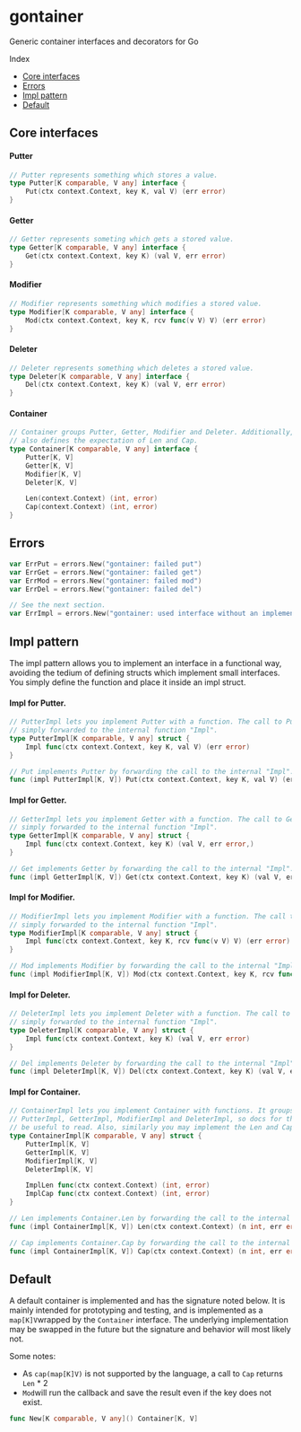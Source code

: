 # gontainer
Generic container interfaces and decorators for Go

Index
- [Core interfaces](#core-interfaces)
- [Errors](#errors)
- [Impl pattern](#impl-pattern)
- [Default](#default)



## Core interfaces

#### Putter
```go
// Putter represents something which stores a value.
type Putter[K comparable, V any] interface {
	Put(ctx context.Context, key K, val V) (err error)
}
```

#### Getter
```go
// Getter represents someting which gets a stored value.
type Getter[K comparable, V any] interface {
	Get(ctx context.Context, key K) (val V, err error)
}
```

#### Modifier
```go
// Modifier represents something which modifies a stored value.
type Modifier[K comparable, V any] interface {
	Mod(ctx context.Context, key K, rcv func(v V) V) (err error)
}
```

#### Deleter
```go
// Deleter represents something which deletes a stored value.
type Deleter[K comparable, V any] interface {
	Del(ctx context.Context, key K) (val V, err error)
}
```

#### Container
```go
// Container groups Putter, Getter, Modifier and Deleter. Additionally, it
// also defines the expectation of Len and Cap.
type Container[K comparable, V any] interface {
	Putter[K, V]
	Getter[K, V]
	Modifier[K, V]
	Deleter[K, V]

	Len(context.Context) (int, error)
	Cap(context.Context) (int, error)
}
```



## Errors
```go
var ErrPut = errors.New("gontainer: failed put")
var ErrGet = errors.New("gontainer: failed get")
var ErrMod = errors.New("gontainer: failed mod")
var ErrDel = errors.New("gontainer: failed del")

// See the next section.
var ErrImpl = errors.New("gontainer: used interface without an implementation")
```



## Impl pattern

The impl pattern allows you to implement an interface in a functional way, avoiding the tedium of defining structs which implement small interfaces. You simply define the function and place it inside an impl struct.

#### Impl for Putter.
```go
// PutterImpl lets you implement Putter with a function. The call to Put is
// simply forwarded to the internal function "Impl".
type PutterImpl[K comparable, V any] struct {
	Impl func(ctx context.Context, key K, val V) (err error)
}

// Put implements Putter by forwarding the call to the internal "Impl".
func (impl PutterImpl[K, V]) Put(ctx context.Context, key K, val V) (err error)
```

#### Impl for Getter.
```go
// GetterImpl lets you implement Getter with a function. The call to Get is
// simply forwarded to the internal function "Impl".
type GetterImpl[K comparable, V any] struct {
	Impl func(ctx context.Context, key K) (val V, err error,)
}

// Get implements Getter by forwarding the call to the internal "Impl".
func (impl GetterImpl[K, V]) Get(ctx context.Context, key K) (val V, err error)
```

#### Impl for Modifier.
```go
// ModifierImpl lets you implement Modifier with a function. The call to Mod is
// simply forwarded to the internal function "Impl".
type ModifierImpl[K comparable, V any] struct {
	Impl func(ctx context.Context, key K, rcv func(v V) V) (err error)
}

// Mod implements Modifier by forwarding the call to the internal "Impl".
func (impl ModifierImpl[K, V]) Mod(ctx context.Context, key K, rcv func(v V) V) (err error)
```

#### Impl for Deleter.
```go
// DeleterImpl lets you implement Deleter with a function. The call to Del is
// simply forwarded to the internal function "Impl".
type DeleterImpl[K comparable, V any] struct {
	Impl func(ctx context.Context, key K) (val V, err error)
}

// Del implements Deleter by forwarding the call to the internal "Impl".
func (impl DeleterImpl[K, V]) Del(ctx context.Context, key K) (val V, err error)
```

#### Impl for Container.
```go
// ContainerImpl lets you implement Container with functions. It groups
// PutterImpl, GetterImpl, ModifierImpl and DeleterImpl, so docs for those may
// be useful to read. Also, similarly you may implement the Len and Cap func.
type ContainerImpl[K comparable, V any] struct {
	PutterImpl[K, V]
	GetterImpl[K, V]
	ModifierImpl[K, V]
	DeleterImpl[K, V]

	ImplLen func(ctx context.Context) (int, error)
	ImplCap func(ctx context.Context) (int, error)
}

// Len implements Container.Len by forwarding the call to the internal "ImplLen".
func (impl ContainerImpl[K, V]) Len(ctx context.Context) (n int, err error)

// Cap implements Container.Cap by forwarding the call to the internal "ImplCap".
func (impl ContainerImpl[K, V]) Cap(ctx context.Context) (n int, err error)
```


## Default
A default container is implemented and has the signature noted below. It is mainly intended for prototyping and testing, and is implemented as a `map[K]V`wrapped by the `Container` interface. The underlying implementation may be swapped in the future but the signature and behavior will most likely not.

Some notes:
- As `cap(map[K]V)` is not supported by the language, a call to `Cap` returns `Len` * 2
- `Mod`will run the callback and save the result even if the key does not exist.

```go
func New[K comparable, V any]() Container[K, V]
```
